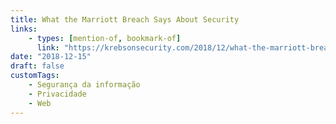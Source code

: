 ```yaml
---
title: What the Marriott Breach Says About Security
links:
    - types: [mention-of, bookmark-of]
      link: "https://krebsonsecurity.com/2018/12/what-the-marriott-breach-says-about-security/"
date: "2018-12-15"
draft: false
customTags:
    - Segurança da informação
    - Privacidade
    - Web
---
```


